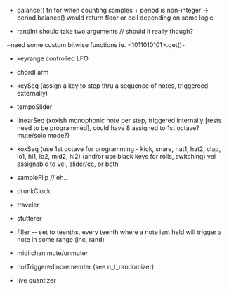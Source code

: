 * balance() fn for when counting samples + period is non-integer -> period.balance() would return floor or ceil depending on some logic

* randInt should take two arguments // should it really though?
 
~need some custom bitwise functions ie. <1011010101>.get(<bits two thru four>)~

* keyrange controlled LFO

* chordFarm

* keySeq (assign a key to step thru a sequence of notes, triggereed externally)

* tempoSlider

* linearSeq (xoxish monophonic note per step, triggered internally [rests need to be programmed], could have 8 assigned to 1st octave? mute/solo mode?)

* xoxSeq (use 1st octave for programming - kick, snare, hat1, hat2, clap, lo1, hi1, lo2, mid2, hi2)
(and/or use black keys for rolls, switching)
vel assignable to vel, slider/cc, or both

* sampleFlip // eh..

* drunkClock

* traveler

* stutterer

* filler -- set to teenths, every teenth where a note isnt held will trigger a note in some range (inc, rand)

* midi chan mute/unmuter

* notTriggeredIncrememter (see n_t_randomizer)

* live quantizer
